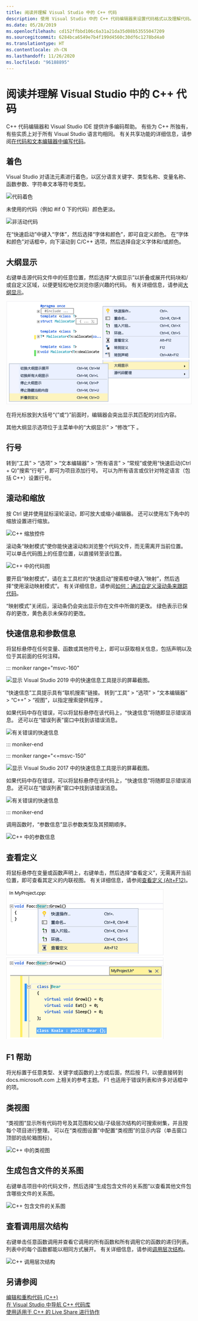 ```yaml
---
title: 阅读并理解 Visual Studio 中的 C++ 代码
description: 使用 Visual Studio 中的 C++ 代码编辑器来设置代码格式以及理解代码。
ms.date: 05/28/2019
ms.openlocfilehash: cd152ffbbd106c6a31a21da35d08b53555047209
ms.sourcegitcommit: 6284bca6549e7b4f199d4560c30df6c1278bd4a0
ms.translationtype: HT
ms.contentlocale: zh-CN
ms.lasthandoff: 11/26/2020
ms.locfileid: "96188895"
---
```

# <a name="read-and-understand-c-code-in-visual-studio"></a>阅读并理解 Visual Studio 中的 C++ 代码

C++ 代码编辑器和 Visual Studio IDE 提供许多编码帮助。 有些为 C++ 所独有，有些实质上对于所有 Visual Studio 语言均相同。 有关共享功能的详细信息，请参阅[在代码和文本编辑器中编写代码](/visualstudio/ide/writing-code-in-the-code-and-text-editor)。  

## <a name="colorization"></a>着色

Visual Studio 对语法元素进行着色，以区分语言关键字、类型名称、变量名称、函数参数、字符串文本等符号类型。

![代码着色](../ide/media/code-outline-colorization.png "C++ 着色")

未使用的代码（例如 #if 0 下的代码）颜色更淡。

![非活动代码](../ide/media/inactive-code-cpp.png "C++ 非活动代码")

在“快速启动”中键入“字体”，然后选择“字体和颜色”，即可自定义颜色。 在“字体和颜色”对话框中，向下滚动到 C/C++ 选项，然后选择自定义字体和/或颜色。

## <a name="outlining"></a>大纲显示

右键单击源代码文件中的任意位置，然后选择“大纲显示”以折叠或展开代码块和/或自定义区域，以便更轻松地仅浏览你感兴趣的代码。 有关详细信息，请参阅[大纲显示](/visualstudio/ide/outlining)。

![C&#43;&#43; 大纲显示](../ide/media/vs2015_cpp_outlining.png "大纲显示")

在将光标放到大括号“{”或“}”前面时，编辑器会突出显示其匹配的对应内容。

其他大纲显示选项位于主菜单中的“大纲显示” > “修改”下 。

## <a name="line-numbers"></a>行号

转到“工具” > “选项” > “文本编辑器” > “所有语言” > “常规”或使用“快速启动(Ctrl + Q)”搜索“行号”，即可为项目添加行号。 可以为所有语言或仅针对特定语言（包括 C++）设置行号。

## <a name="scroll-and-zoom"></a>滚动和缩放

按 Ctrl 键并使用鼠标滚轮滚动，即可放大或缩小编辑器。 还可以使用左下角中的缩放设置进行缩放。

![C&#43;&#43; 缩放控件](../ide/media/zoom-control.png "缩放控件")

滚动条“映射模式”使你能快速滚动和浏览整个代码文件，而无需离开当前位置。 可以单击代码图上的任意位置，以直接转至该位置。

![C&#43;&#43; 中的代码图](../ide/media/vs2015-cpp-code-map.png "代码图")

要开启“映射模式”，请在主工具栏的“快速启动”搜索框中键入“映射”，然后选择“使用滚动映射模式”。 有关详细信息，请参阅[如何：通过自定义滚动条来跟踪代码](/visualstudio/ide/how-to-track-your-code-by-customizing-the-scrollbar)。

“映射模式”关闭后，滚动条仍会突出显示你在文件中所做的更改。 绿色表示已保存的更改，黄色表示未保存的更改。

## <a name="quick-info-and-parameter-info"></a>快速信息和参数信息

将鼠标悬停在任何变量、函数或其他符号上，即可以获取相关信息，包括声明以及位于其前面的任何注释。

::: moniker range="msvc-160"

![显示 Visual Studio 2019 中的快速信息工具提示的屏幕截图。](../ide/media/quick-info-vs2019.png "快速信息")

“快速信息”工具提示具有“联机搜索”链接。 转到“工具” > “选项” > “文本编辑器” > “C++” > “视图”，以指定搜索提供程序    。

如果代码中存在错误，可以将鼠标悬停在该代码上，“快速信息”将随即显示错误消息。 还可以在“错误列表”窗口中找到该错误消息。

![有关错误的快速信息](../ide/media/quickinfo-on-error.png "有关错误的快速信息")

::: moniker-end

::: moniker range="<=msvc-150"

![显示 Visual Studio 2017 中的快速信息工具提示的屏幕截图。](../ide/media/quick-info.png "快速信息")

如果代码中存在错误，可以将鼠标悬停在该代码上，“快速信息”将随即显示错误消息。 还可以在“错误列表”窗口中找到该错误消息。

![有关错误的快速信息](../ide/media/quickinfo-on-error.png "有关错误的快速信息")

::: moniker-end

调用函数时，“参数信息”显示参数类型及其预期顺序。

![C&#43;&#43; 中的参数信息](../ide/media/parameter-info.png "参数信息")

## <a name="peek-definition"></a>查看定义

将鼠标悬停在变量或函数声明上，右键单击，然后选择“查看定义”，无需离开当前位置，即可查看其定义的内联视图。 有关详细信息，请参阅[查看定义 (Alt+F12)](/visualstudio/ide/how-to-view-and-edit-code-by-using-peek-definition-alt-plus-f12)。

![C&#43;&#43; 速览定义](../ide/media/vs2015_cpp_peek_definition.png "vs2015_cpp_peek_definition")

## <a name="f1-help"></a>F1 帮助

将光标置于任意类型、关键字或函数的上方或后面，然后按 F1，以便直接转到 docs.microsoft.com 上相关的参考主题。 F1 也适用于错误列表和许多对话框中的项。

## <a name="class-view"></a>类视图

“类视图”显示所有代码符号及其范围和父级/子级层次结构的可搜索树集，并且按每个项目进行整理。 可以在“类视图设置”中配置“类视图”的显示内容（单击窗口顶部的齿轮箱图标）。

![C&#43;&#43; 中的类视图](../ide/media/class-view.png "类视图")

## <a name="generate-graph-of-include-files"></a>生成包含文件的关系图

右键单击项目中的代码文件，然后选择“生成包含文件的关系图”以查看其他文件包含哪些文件的关系图。

![C&#43;&#43; 包含文件的关系图](../ide/media/vs2015_cpp_include_graph.png "vs2015_cpp_include_graph")

## <a name="view-call-hierarchy"></a>查看调用层次结构

右键单击任意函数调用并查看它调用的所有函数和所有调用它的函数的递归列表。 列表中的每个函数都能以相同方式展开。 有关详细信息，请参阅[调用层次结构](/visualstudio/ide/reference/call-hierarchy)。

![C&#43;&#43; 调用层次结构](../ide/media/vs2015_cpp_call_hierarchy.png "vs2015_cpp_call_hierarchy")

## <a name="see-also"></a>另请参阅

[编辑和重构代码 (C++)](writing-and-refactoring-code-cpp.md)</br>
[在 Visual Studio 中导航 C++ 代码库](navigate-code-cpp.md)</br>
[使用适用于 C++ 的 Live Share 进行协作](live-share-cpp.md)
